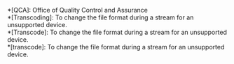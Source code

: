 *[QCA]: Office of Quality Control and Assurance  
*[Transcoding]: To change the file format during a stream for an unsupported device.  
*[Transcode]: To change the file format during a stream for an unsupported device.  
*[transcode]: To change the file format during a stream for an unsupported device.  
